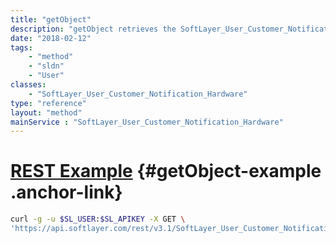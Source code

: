 ```yaml
---
title: "getObject"
description: "getObject retrieves the SoftLayer_User_Customer_Notification_Hardware object whose ID number corresponds to the ID number of the init parameter passed to the SoftLayer_User_Customer_Notification_Hardware service. You can only retrieve hardware notifications attached to hardware and users that belong to your account "
date: "2018-02-12"
tags:
    - "method"
    - "sldn"
    - "User"
classes:
    - "SoftLayer_User_Customer_Notification_Hardware"
type: "reference"
layout: "method"
mainService : "SoftLayer_User_Customer_Notification_Hardware"
---
```


# [REST Example](#getObject-example) <a href="/article/rest/"><i class="fas fa-question"></i></a> {#getObject-example .anchor-link} 
```bash
curl -g -u $SL_USER:$SL_APIKEY -X GET \
'https://api.softlayer.com/rest/v3.1/SoftLayer_User_Customer_Notification_Hardware/{SoftLayer_User_Customer_Notification_HardwareID}/getObject'
```
